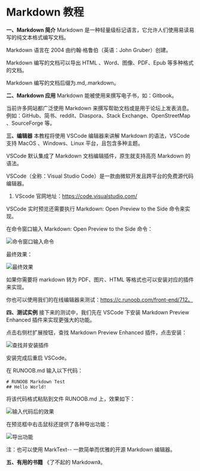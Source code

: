 # Markdown 教程

**一、Markdown 简介**
Markdown 是一种轻量级标记语言，它允许人们使用易读易写的纯文本格式编写文档。

Markdown 语言在 2004 由约翰·格鲁伯（英语：John Gruber）创建。

Markdown 编写的文档可以导出 HTML 、Word、图像、PDF、Epub 等多种格式的文档。

Markdown 编写的文档后缀为.md,.markdown。

**二、Markdown 应用**
Markdown 能被使用来撰写电子书，如：Gitbook。

当前许多网站都广泛使用 Markdown 来撰写帮助文档或是用于论坛上发表消息。例如：GitHub、简书、reddit、Diaspora、Stack Exchange、OpenStreetMap 、SourceForge 等。

**三、编辑器**
本教程将使用 VSCode 编辑器来讲解 Markdown 的语法，VSCode 支持 MacOS 、Windows、Linux 平台，且包含多种主题。

VSCode 默认集成了 Markdown 文档编辑插件，原生就支持高亮 Markdown 的语法。

VSCode（全称：Visual Studio Code）是一款由微软开发且跨平台的免费源代码编辑器。

1. VScode 官网地址：<https://code.visualstudio.com/>

VSCode 实时预览还需要执行 Markdown: Open Preview to the Side 命令来实现。

在命令窗口输入 Markdown: Open Preview to the Side 命令：

![命令窗口输入命令](描述此处可放截图路径)

最终效果：

![最终效果](描述此处可放截图路径)

如果你需要将 markdown 转为 PDF、图片、HTML 等格式也可以安装对应的插件来实现。

你也可以使用我们的在线编辑器来测试：https://c.runoob.com/front-end/712。

**四、测试实例**
接下来的测试中，我们先在 VSCode 下安装 Markdown Preview Enhanced 插件来实现更强大的功能。

点击右侧栏扩展按钮，查找 Markdown Preview Enhanced 插件，点击安装：

![查找并安装插件](描述此处可放截图路径)

安装完成后重启 VSCode。

在 RUNOOB.md 输入以下代码：

```
# RUNOOB Markdown Test
## Hello World!
```

将该代码格式粘贴到文件 RUNOOB.md 上，效果如下：

![输入代码后的效果](描述此处可放截图路径)

在预览框中右击鼠标还提供了各种导出功能：

![导出功能](描述此处可放截图路径)

注：也可以使用 MarkText-- 一款简单而优雅的开源 Markdown 编辑器。

**五、有用的书籍**
《了不起的 Markdown》。